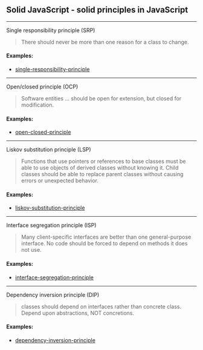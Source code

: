 ## Solid JavaScript - solid principles in JavaScript

<hr />

Single responsibility principle  (SRP)

> There should never be more than one reason for a class to change.


#### Examples:
- [single-responsibility-principle ](https://github.com/nirajnk952/Solid_principles/blob/main/srp.js)

<hr />

Open/closed principle (OCP)

> Software entities ... should be open for extension, but closed for modification.


#### Examples:

- [open-closed-principle](https://github.com/nirajnk952/Solid_principles/blob/main/ocp.js)

<hr />

Liskov substitution principle (LSP)

> Functions that use pointers or references to base classes must be able to use objects of derived classes without knowing it.
> Child classes should be able to replace parent classes without causing errors or unexpected behavior.


#### Examples:
- [liskov-substitution-principle ](https://github.com/nirajnk952/Solid_principles/blob/main/lsp.js)

<hr />

Interface segregation principle (ISP)

> Many client-specific interfaces are better than one general-purpose interface.
> No code should be forced to depend on methods it does not use. 


#### Examples:
- [interface-segregation-principle ](https://github.com/nirajnk952/Solid_principles/blob/main/isp.js)

<hr />

Dependency inversion principle (DIP)

> classes should depend on interfaces rather than concrete class.
>  Depend upon abstractions, NOT concretions.


#### Examples:
- [dependency-inversion-principle](https://github.com/nirajnk952/Solid_principles/blob/main/dip.js)
